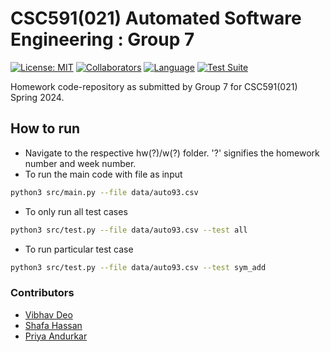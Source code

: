 # CSC591(021) Automated Software Engineering : Group 7
[![License: MIT](https://img.shields.io/badge/License-MIT-yellow.svg)](https://opensource.org/licenses/MIT)
[![Collaborators](https://img.shields.io/badge/Collaborators-3-purple.svg?style=flat)](https://github.com/pya1097/ASE_Spring2024/graphs/contributors)
[![Language](https://img.shields.io/badge/Language-Python-orange.svg?style=flat)](https://github.com/search?q=repo%3Apya1097%2FASE_Spring2024++language%3APython&type=code)
[![Test Suite](https://github.com/pya1097/ASE_Spring2024/actions/workflows/run_test_suite.yml/badge.svg)](https://github.com/pya1097/ASE_Spring2024/actions/workflows/run_test_suite.yml)


Homework code-repository as submitted by Group 7 for CSC591(021) Spring 2024. 

## How to run

- Navigate to the respective hw(?)/w(?) folder. '?' signifies the homework number and week number. 
- To run the main code with file as input
```bash
python3 src/main.py --file data/auto93.csv 
```
- To only run all test cases
```bash
python3 src/test.py --file data/auto93.csv --test all 
```
- To run particular test case
```bash
python3 src/test.py --file data/auto93.csv --test sym_add 
```

### Contributors

- [Vibhav Deo](https://www.linkedin.com/in/vibhav-deo-99b3011b5/)
- [Shafa Hassan](https://www.linkedin.com/in/shafa-hassan/)
- [Priya Andurkar](www.linkedin.com/in/priya-andurkar-358a80121)

